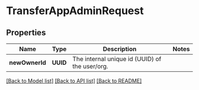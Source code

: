 # TransferAppAdminRequest

## Properties
Name | Type | Description | Notes
------------ | ------------- | ------------- | -------------
**newOwnerId** | **UUID** | The internal unique id (UUID) of the user/org. | 

[[Back to Model list]](../README.md#documentation-for-models) [[Back to API list]](../README.md#documentation-for-api-endpoints) [[Back to README]](../README.md)



